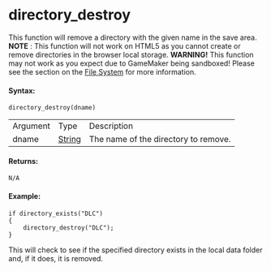 # directory_destroy

This function will remove a directory with the given name in the save
area. **NOTE** : This function will not work on HTML5 as you cannot
create or remove directories in the browser local storage. **WARNING!**
This function may not work as you expect due to GameMaker being
sandboxed! Please see the section on the [File
System](../../../../Additional_Information/The_File_System) for more
information.

#### Syntax:

``` gml
directory_destroy(dname)
```

|          |                                                                           |                                      |
|----------|---------------------------------------------------------------------------|--------------------------------------|
| Argument | Type                                                                      | Description                          |
| dname    |  [String](../../../../../GameMaker_Language/GML_Overview/Data_Types)  | The name of the directory to remove. |

#### Returns:

``` gml
N/A
```

#### Example:

``` gml
if directory_exists("DLC")
{
    directory_destroy("DLC");
}
```

This will check to see if the specified directory exists in the local
data folder and, if it does, it is removed.
